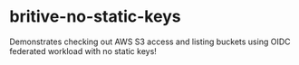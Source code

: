 # britive-no-static-keys
Demonstrates checking out AWS S3 access and listing buckets using OIDC federated workload with no static keys!
